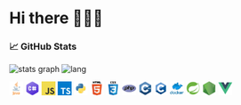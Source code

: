 # Hi there 👋🐒​🦥​

### 📈 GitHub Stats
<img src="https://github-readme-stats.vercel.app/api?hide_title=true&hide_rank=false&show_icons=true&include_all_commits=true&disable_animations=false&layout=compact&locale=en&hide_border=true&theme=jolly&username=Xhst" width="400" alt="stats graph"  /> 
<img src="https://github-readme-stats.vercel.app/api/top-langs?show_icons=true&locale=en&layout=compact&langs_count=8&hide_border=true&theme=jolly&username=Xhst" alt="lang" width="400"/> 
<p>
  <img height="25" alt="java" src="https://raw.githubusercontent.com/github/explore/5b3600551e122a3277c2c5368af2ad5725ffa9a1/topics/java/java.png">
  <img height="25" alt="csharp" src="https://raw.githubusercontent.com/github/explore/5b3600551e122a3277c2c5368af2ad5725ffa9a1/topics/csharp/csharp.png">
  <img height="25" alt="javascript" src="https://raw.githubusercontent.com/github/explore/5b3600551e122a3277c2c5368af2ad5725ffa9a1/topics/javascript/javascript.png">
  <img height="25" alt="typescript" src="https://raw.githubusercontent.com/github/explore/5b3600551e122a3277c2c5368af2ad5725ffa9a1/topics/typescript/typescript.png">
  <img height="25" alt="csharp" src="https://raw.githubusercontent.com/github/explore/5b3600551e122a3277c2c5368af2ad5725ffa9a1/topics/python/python.png">
  <img height="25" alt="html" src="https://raw.githubusercontent.com/github/explore/5b3600551e122a3277c2c5368af2ad5725ffa9a1/topics/html/html.png">
  <img height="25" alt="css" src="https://raw.githubusercontent.com/github/explore/5b3600551e122a3277c2c5368af2ad5725ffa9a1/topics/css/css.png">
  <img height="25" alt="c" src="https://raw.githubusercontent.com/github/explore/5b3600551e122a3277c2c5368af2ad5725ffa9a1/topics/php/php.png">
  <img height="25" alt="cpp" src="https://raw.githubusercontent.com/github/explore/5b3600551e122a3277c2c5368af2ad5725ffa9a1/topics/cpp/cpp.png">
  <img height="25" alt="php" src="https://raw.githubusercontent.com/github/explore/5b3600551e122a3277c2c5368af2ad5725ffa9a1/topics/c/c.png">
  <img height="25" alt="docker" src="https://raw.githubusercontent.com/github/explore/5b3600551e122a3277c2c5368af2ad5725ffa9a1/topics/docker/docker.png">
  <img height="25" alt="spring-boot" src="https://raw.githubusercontent.com/github/explore/5b3600551e122a3277c2c5368af2ad5725ffa9a1/topics/spring-boot/spring-boot.png">
  <img height="25" alt="nodejs" src="https://raw.githubusercontent.com/github/explore/5b3600551e122a3277c2c5368af2ad5725ffa9a1/topics/nodejs/nodejs.png">
  <img height="25" alt="vue" src="https://raw.githubusercontent.com/github/explore/5b3600551e122a3277c2c5368af2ad5725ffa9a1/topics/vue/vue.png">
</p>

<!--
**Xhst/Xhst** is a ✨ _special_ ✨ repository because its `README.md` (this file) appears on your GitHub profile.

Here are some ideas to get you started:

- 🔭 I’m currently working on ...
- 🌱 I’m currently learning ...
- 👯 I’m looking to collaborate on ...
- 🤔 I’m looking for help with ...
- 💬 Ask me about ...
- 📫 How to reach me: ...
- 😄 Pronouns: ...
- ⚡ Fun fact: ...
-->
